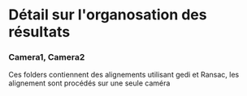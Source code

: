 # Détail sur l'organosation des résultats

### Camera1, Camera2

Ces folders contiennent des alignements utilisant gedi et Ransac, les alignement sont procédés sur une seule caméra